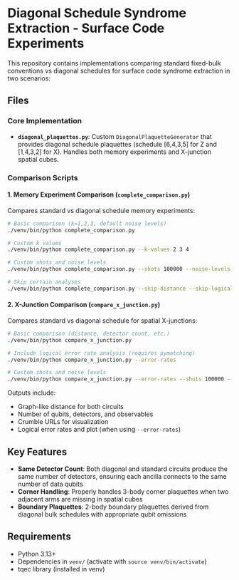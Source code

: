 # Diagonal Schedule Syndrome Extraction - Surface Code Experiments

This repository contains implementations comparing standard fixed-bulk conventions vs diagonal schedules for surface code syndrome extraction in two scenarios:

## Files

### Core Implementation
- **`diagonal_plaquettes.py`**: Custom `DiagonalPlaquetteGenerator` that provides diagonal schedule plaquettes (schedule [6,4,3,5] for Z and [1,4,3,2] for X). Handles both memory experiments and X-junction spatial cubes.

### Comparison Scripts

#### 1. Memory Experiment Comparison (`complete_comparison.py`)
Compares standard vs diagonal schedule memory experiments:
```bash
# Basic comparison (k=1,2,3, default noise levels)
./venv/bin/python complete_comparison.py

# Custom k values
./venv/bin/python complete_comparison.py --k-values 2 3 4

# Custom shots and noise levels
./venv/bin/python complete_comparison.py --shots 100000 --noise-levels 0.001 0.002 0.003

# Skip certain analyses
./venv/bin/python complete_comparison.py --skip-distance --skip-logical-error
```

#### 2. X-Junction Comparison (`compare_x_junction.py`)
Compares standard vs diagonal schedule for spatial X-junctions:
```bash
# Basic comparison (distance, detector count, etc.)
./venv/bin/python compare_x_junction.py

# Include logical error rate analysis (requires pymatching)
./venv/bin/python compare_x_junction.py --error-rates

# Custom shots and noise levels
./venv/bin/python compare_x_junction.py --error-rates --shots 100000 --noise-levels 0.001 0.002 0.003
```

Outputs include:
- Graph-like distance for both circuits
- Number of qubits, detectors, and observables
- Crumble URLs for visualization
- Logical error rates and plot (when using `--error-rates`)

## Key Features

- **Same Detector Count**: Both diagonal and standard circuits produce the same number of detectors, ensuring each ancilla connects to the same number of data qubits
- **Corner Handling**: Properly handles 3-body corner plaquettes when two adjacent arms are missing in spatial cubes
- **Boundary Plaquettes**: 2-body boundary plaquettes derived from diagonal bulk schedules with appropriate qubit omissions

## Requirements

- Python 3.13+
- Dependencies in `venv/` (activate with `source venv/bin/activate`)
- tqec library (installed in venv)

